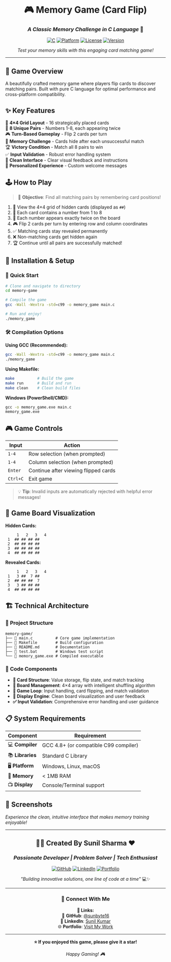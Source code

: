<div align="center">

# 🎮 Memory Game (Card Flip)

### *A Classic Memory Challenge in C Language* 🧠

[![C](https://img.shields.io/badge/Language-C-blue.svg)](https://en.wikipedia.org/wiki/C_(programming_language))
[![Platform](https://img.shields.io/badge/Platform-Windows%20%7C%20Linux%20%7C%20macOS-green.svg)]()
[![License](https://img.shields.io/badge/License-MIT-yellow.svg)]()
[![Version](https://img.shields.io/badge/Version-1.0.0-red.svg)]()

*Test your memory skills with this engaging card matching game!*

</div>

---

## 🎯 **Game Overview**

A beautifully crafted memory game where players flip cards to discover matching pairs. Built with pure C language for optimal performance and cross-platform compatibility.

## ✨ **Key Features**

🎲 **4×4 Grid Layout** - 16 strategically placed cards  
🔢 **8 Unique Pairs** - Numbers 1-8, each appearing twice  
🎮 **Turn-Based Gameplay** - Flip 2 cards per turn  
🧠 **Memory Challenge** - Cards hide after each unsuccessful match  
🏆 **Victory Condition** - Match all 8 pairs to win  
✅ **Input Validation** - Robust error handling system  
🎨 **Clean Interface** - Clear visual feedback and instructions  
🎊 **Personalized Experience** - Custom welcome messages  

## 🕹️ **How to Play**

> 🎯 **Objective**: Find all matching pairs by remembering card positions!

1. 👀 View the 4×4 grid of hidden cards (displayed as `##`)
2. 🔢 Each card contains a number from 1 to 8
3. 🎲 Each number appears exactly twice on the board
4. 🎮 Flip 2 cards per turn by entering row and column coordinates
5. ✅ Matching cards stay revealed permanently
6. ❌ Non-matching cards get hidden again
7. 🏆 Continue until all pairs are successfully matched!

## 🔧 **Installation & Setup**

### 🚀 **Quick Start**
```bash
# Clone and navigate to directory
cd memory-game

# Compile the game
gcc -Wall -Wextra -std=c99 -o memory_game main.c

# Run and enjoy!
./memory_game
```

### 🛠️ **Compilation Options**

**Using GCC (Recommended):**
```bash
gcc -Wall -Wextra -std=c99 -o memory_game main.c
./memory_game
```

**Using Makefile:**
```bash
make          # Build the game
make run      # Build and run
make clean    # Clean build files
```

**Windows (PowerShell/CMD):**
```cmd
gcc -o memory_game.exe main.c
memory_game.exe
```

## 🎮 **Game Controls**

| Input | Action |
|-------|--------|
| `1-4` | Row selection (when prompted) |
| `1-4` | Column selection (when prompted) |
| `Enter` | Continue after viewing flipped cards |
| `Ctrl+C` | Exit game |

> 💡 **Tip**: Invalid inputs are automatically rejected with helpful error messages!

## 🎨 **Game Board Visualization**

**Hidden Cards:**
```
     1   2   3   4
 1  ## ## ## ##
 2  ## ## ## ##  
 3  ## ## ## ##
 4  ## ## ## ##
```

**Revealed Cards:**
```
     1   2   3   4
 1   3 ##  7 ##
 2  ## ## ##  7
 3   3 ## ## ##
 4  ## ## ## ##
```

## 🏗️ **Technical Architecture**

### 📁 **Project Structure**
```
memory-game/
├── 📄 main.c          # Core game implementation
├── 📄 Makefile        # Build configuration
├── 📄 README.md       # Documentation
├── 📄 test.bat        # Windows test script
└── 📄 memory_game.exe # Compiled executable
```

### 🔧 **Code Components**

- **🎯 Card Structure**: Value storage, flip state, and match tracking
- **🎲 Board Management**: 4×4 array with intelligent shuffling algorithm
- **🔄 Game Loop**: Input handling, card flipping, and match validation
- **🎨 Display Engine**: Clean board visualization and user feedback
- **✅ Input Validation**: Comprehensive error handling and user guidance

## 📋 **System Requirements**

| Component | Requirement |
|-----------|-------------|
| 💻 **Compiler** | GCC 4.8+ (or compatible C99 compiler) |
| 📚 **Libraries** | Standard C Library |
| 🖥️ **Platform** | Windows, Linux, macOS |
| 💾 **Memory** | < 1MB RAM |
| 📺 **Display** | Console/Terminal support |

## 🎊 **Screenshots**

*Experience the clean, intuitive interface that makes memory training enjoyable!*

---

<div align="center">

## 👨‍💻 **Created By Sunil Sharma** ❤️

### *Passionate Developer | Problem Solver | Tech Enthusiast*

[![GitHub](https://img.shields.io/badge/GitHub-@sunbyte16-181717?style=for-the-badge&logo=github&logoColor=white)](https://github.com/sunbyte16)
[![LinkedIn](https://img.shields.io/badge/LinkedIn-Sunil%20Kumar-0077B5?style=for-the-badge&logo=linkedin&logoColor=white)](https://www.linkedin.com/in/sunil-kumar-bb88bb31a/)
[![Portfolio](https://img.shields.io/badge/Portfolio-Visit%20Now-FF6B6B?style=for-the-badge&logo=firefox&logoColor=white)](https://lively-dodol-cc397c.netlify.app)

*"Building innovative solutions, one line of code at a time"* 💻✨

---

### 🌟 **Connect With Me**

**🔗 Links:**  
🐙 **GitHub**: [@sunbyte16](https://github.com/sunbyte16)  
💼 **LinkedIn**: [Sunil Kumar](https://www.linkedin.com/in/sunil-kumar-bb88bb31a/)  
🌐 **Portfolio**: [Visit My Work](https://lively-dodol-cc397c.netlify.app)  

---

**⭐ If you enjoyed this game, please give it a star!**

*Happy Gaming! 🎮*

</div>